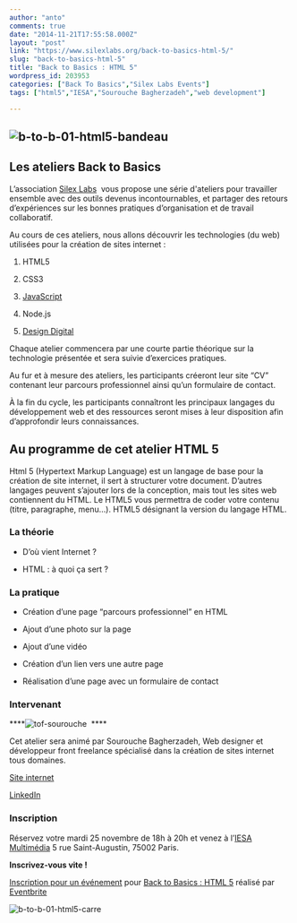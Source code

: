 ```yaml
---
author: "anto"
comments: true
date: "2014-11-21T17:55:58.000Z"
layout: "post"
link: "https://www.silexlabs.org/back-to-basics-html-5/"
slug: "back-to-basics-html-5"
title: "Back to Basics : HTML 5"
wordpress_id: 203953
categories: ["Back To Basics","Silex Labs Events"]
tags: ["html5","IESA","Sourouche Bagherzadeh","web development"]

---
```

## ![b-to-b-01-html5-bandeau](https://www.silexlabs.org/wp-content/uploads/2014/10/b-to-b-01-html5-bandeau.png)




## Les ateliers Back to Basics


L’association [Silex Labs](https://www.silexlabs.org/)  vous propose une série d'ateliers pour travailler ensemble avec des outils devenus incontournables, et partager des retours d’expériences sur les bonnes pratiques d’organisation et de travail collaboratif.

Au cours de ces ateliers, nous allons découvrir les technologies (du web) utilisées pour la création de sites internet :




  1. HTML5


  2. CSS3


  3. [JavaScript](https://www.silexlabs.org/back-to-basics-silex-labs-decrypte-javascript/)


  4. Node.js


  5. [Design Digital](https://www.silexlabs.org/back-to-basics-design-digital-du-concept-aux-livrables/)


Chaque atelier commencera par une courte partie théorique sur la technologie présentée et sera suivie d’exercices pratiques.

Au fur et à mesure des ateliers, les participants créeront leur site “CV” contenant leur parcours professionnel ainsi qu’un formulaire de contact.

À la fin du cycle, les participants connaîtront les principaux langages du développement web et des ressources seront mises à leur disposition afin d’approfondir leurs connaissances.


## Au programme de cet atelier HTML 5


Html 5 (Hypertext Markup Language) est un langage de base pour la création de site internet, il sert à structurer votre document. D’autres langages peuvent s’ajouter lors de la conception, mais tout les sites web contiennent du HTML. Le HTML5 vous permettra de coder votre contenu (titre, paragraphe, menu…). HTML5 désignant la version du langage HTML.


### La théorie






  * D’où vient Internet ?


  * HTML : à quoi ça sert ?




### La pratique






  * Création d’une page “parcours professionnel” en HTML


  * Ajout d’une photo sur la page


  * Ajout d’une vidéo


  * Création d’un lien vers une autre page


  * Réalisation d’une page avec un formulaire de contact




### Intervenant


****![tof-sourouche](https://www.silexlabs.org/wp-content/uploads/2014/10/tof-sourouche.jpg)  ****

Cet atelier sera animé par Sourouche Bagherzadeh, Web designer et développeur front freelance spécialisé dans la création de sites internet tous domaines.

[Site internet](http://www.sb-developpeur.com/)

[LinkedIn](https://www.linkedin.com/company/sourouche-bagherzadeh)


### Inscription


Réservez votre mardi 25 novembre de 18h à 20h et venez à l’[IESA Multimédia](http://www.iesamultimedia.fr/) 5 rue Saint-Augustin, 75002 Paris.

**Inscrivez-vous vite !**







[Inscription pour un événement](http://www.eventbrite.fr/r/etckt) pour [Back to Basics : HTML 5](https://www.eventbrite.fr/e/billets-back-to-basics-html-5-14072508251?ref=etckt) réalisé par [Eventbrite](http://www.eventbrite.fr?ref=etckt)





![b-to-b-01-html5-carre](https://www.silexlabs.org/wp-content/uploads/2014/10/b-to-b-01-html5-carre.png)

